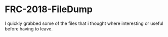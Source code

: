 # FRC-2018-FileDump
I quickly grabbed some of the files that i thought where interesting or useful before having to leave.
